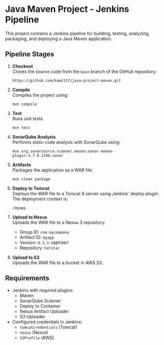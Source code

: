 # Java Maven Project - Jenkins Pipeline

This project contains a Jenkins pipeline for building, testing, analyzing, packaging, and deploying a Java Maven application.

## Pipeline Stages

1. **Checkout**  
   Clones the source code from the `main` branch of the GitHub repository:

   ```
   https://github.com/kamit17/java-project-maven.git
   ```

2. **Compile**  
   Compiles the project using:

   ```
   mvn compile
   ```

3. **Test**  
   Runs unit tests:

   ```
   mvn test
   ```

4. **SonarQube Analysis**  
   Performs static code analysis with SonarQube using:

   ```
   mvn org.sonarsource.scanner.maven:sonar-maven-plugin:3.7.0.1746:sonar
   ```

5. **Artifacts**  
   Packages the application as a WAR file:

   ```
   mvn clean package
   ```

6. **Deploy to Tomcat**  
   Deploys the WAR file to a Tomcat 9 server using Jenkins' deploy plugin. The deployment context is:

   ```
   /myapp
   ```

7. **Upload to Nexus**  
   Uploads the WAR file to a Nexus 3 repository:
   - Group ID: `com.mycompany`
   - Artifact ID: `myapp`
   - Version: `8.3.3-SNAPSHOT`
   - Repository: `hotstar`

8. **Upload to S3**  
   Uploads the WAR file to a bucket in AWS S3 .

## Requirements

- Jenkins with required plugins:
  - Maven
  - SonarQube Scanner
  - Deploy to Container
  - Nexus Artifact Uploader
  - S3 Uploader
- Configured credentials in Jenkins:
  - `tomcatcredentials` (Tomcat)
  - `nexus` (Nexus)
  - `S3Profile` (AWS)
